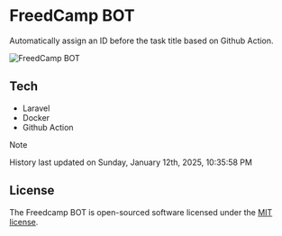 # FreedCamp BOT

Automatically assign an ID before the task title based on Github Action.

![FreedCamp BOT](https://repository-images.githubusercontent.com/737932867/7d34798b-2680-471c-b089-a78a718d3d6a)

## Tech

- Laravel
- Docker
- Github Action

> [!NOTE]  
> History last updated on Sunday, January 12th, 2025, 10:35:58 PM

## License

The Freedcamp BOT is open-sourced software licensed under the [MIT license](https://opensource.org/licenses/MIT).

